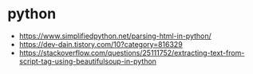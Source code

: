 # python
* https://www.simplifiedpython.net/parsing-html-in-python/
* https://dev-dain.tistory.com/10?category=816329
* https://stackoverflow.com/questions/25111752/extracting-text-from-script-tag-using-beautifulsoup-in-python
